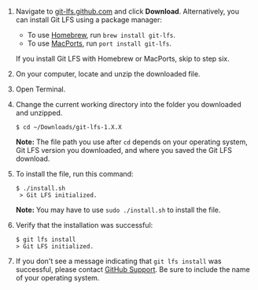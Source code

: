 1. Navigate to [git-lfs.github.com](https://git-lfs.github.com/) and click **Download**. Alternatively, you can install Git LFS using a package manager:

   - To use [Homebrew](http://brew.sh/), run `brew install git-lfs`.
   - To use [MacPorts](https://www.macports.org/), run `port install git-lfs`.

   If you install Git LFS with Homebrew or MacPorts, skip to step six.

2. On your computer, locate and unzip the downloaded file.

3. Open Terminal.

4. Change the current working directory into the folder you downloaded and unzipped.

   ```shell
   $ cd ~/Downloads/git-lfs-1.X.X
   ```

   **Note:** The file path you use after `cd` depends on your operating system, Git LFS version you downloaded, and where you saved the Git LFS download.

5. To install the file, run this command:

   ```shell
   $ ./install.sh
    > Git LFS initialized.
   ```

   **Note:** You may have to use `sudo ./install.sh` to install the file.

6. Verify that the installation was successful:

   ```shell
   $ git lfs install
   > Git LFS initialized.
   ```

7. If you don't see a message indicating that `git lfs install` was successful, please contact [GitHub Support](https://support.github.com/contact?tags=docs-generic). Be sure to include the name of your operating system.